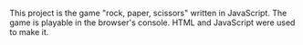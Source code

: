 This project is the game "rock, paper, scissors" written in JavaScript.
The game is playable in the browser's console. 
HTML and JavaScript were used to make it.